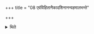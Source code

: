 +++
title = "08 एवंविहितानैकादशिनानन्वहमालभन्ते"

+++

<details><summary>थिते</summary>

एवंविहितानैकादशिनानन्वहमालभन्ते ८
</details>

